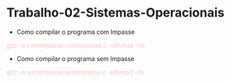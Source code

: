 # Trabalho-02-Sistemas-Operacionais


- Como compilar o programa com Impasse

<span style="color: pink;"> gcc -o comImpasse  comImpasse.c -pthread -lm </span>



- Como compilar o programa sem Impasse

<span style="color: pink;"> gcc -o semImpasse  semImpasse.c -pthread -lm </span>

